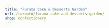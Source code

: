 ```yaml
---
title: "Furama Cake & Desserts Garden"
url: /toronto/furama-cake-and-desserts-garden/
shop: confectionery
---
```

